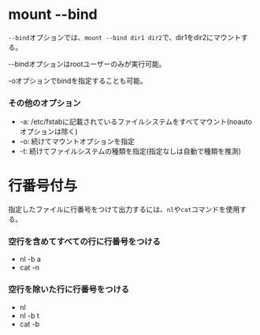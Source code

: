 # mount --bind

`--bind`オプションでは、`mount --bind dir1 dir2`で、dir1をdir2にマウントする。

--bindオプションはrootユーザーのみが実行可能。

-oオプションでbindを指定することも可能。

### その他のオプション

- -a: /etc/fstabに記載されているファイルシステムをすべてマウント(noautoオプションは除く)
- -o: 続けてマウントオプションを指定
- -t: 続けてファイルシステムの種類を指定(指定なしは自動で種類を推測)

# 行番号付与

指定したファイルに行番号をつけて出力するには、`nl`や`cat`コマンドを使用する。

### 空行を含めてすべての行に行番号をつける

- nl -b a
- cat -n

### 空行を除いた行に行番号をつける

- nl
- nl -b t
- cat -b

